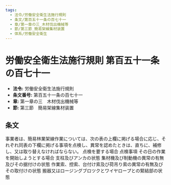 ```yaml
---
tags:
  - 法令/労働安全衛生法施行規則
  - 条文/第百五十一条の百七十一
  - 章/第一章の三_木材伐出機械等
  - 節/第三節_簡易架線集材装置
  - 体系/労働安全衛生
---
```

# 労働安全衛生法施行規則 第百五十一条の百七十一

- **法令:** 労働安全衛生法施行規則
- **条文番号:** 第百五十一条の百七十一
- **章:** 第一章の三　木材伐出機械等
- **節:** 第三節　簡易架線集材装置

## 条文
事業者は、簡易林業架線作業については、次の表の上欄に掲げる場合に応じ、それぞれ同表の下欄に掲げる事項を点検し、異常を認めたときは、直ちに、補修し、又は取り替えなければならない。
点検を要する場合	点検事項
その日の作業を開始しようとする場合	支柱及びアンカの状態
集材機及び制動機の異常の有無及びその据付けの状態
作業索、控索、台付け索及び荷吊り索の異常の有無及びその取付けの状態
搬器又はロージングブロツクとワイヤロープとの緊結部の状態

